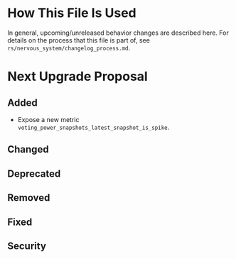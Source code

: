 # How This File Is Used

In general, upcoming/unreleased behavior changes are described here. For details
on the process that this file is part of, see
`rs/nervous_system/changelog_process.md`.


# Next Upgrade Proposal

## Added

* Expose a new metric `voting_power_snapshots_latest_snapshot_is_spike`.

## Changed

## Deprecated

## Removed

## Fixed

## Security
